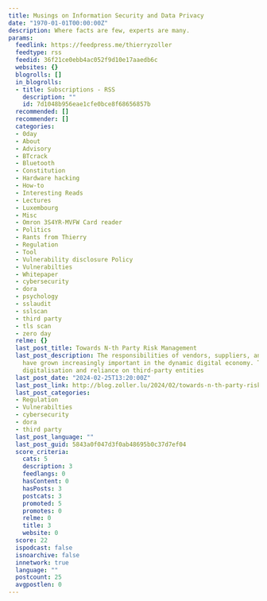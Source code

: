```yaml
---
title: Musings on Information Security and Data Privacy
date: "1970-01-01T00:00:00Z"
description: Where facts are few, experts are many.
params:
  feedlink: https://feedpress.me/thierryzoller
  feedtype: rss
  feedid: 36f21ce0ebb4ac052f9d10e17aaedb6c
  websites: {}
  blogrolls: []
  in_blogrolls:
  - title: Subscriptions - RSS
    description: ""
    id: 7d1048b956eae1cfe0bce8f68656857b
  recommended: []
  recommender: []
  categories:
  - 0day
  - About
  - Advisory
  - BTcrack
  - Bluetooth
  - Constitution
  - Hardware hacking
  - How-to
  - Interesting Reads
  - Lectures
  - Luxembourg
  - Misc
  - Omron 3S4YR-MVFW Card reader
  - Politics
  - Rants from Thierry
  - Regulation
  - Tool
  - Vulnerability disclosure Policy
  - Vulnerabilties
  - Whitepaper
  - cybersecurity
  - dora
  - psychology
  - sslaudit
  - sslscan
  - third party
  - tls scan
  - zero day
  relme: {}
  last_post_title: Towards N-th Party Risk Management
  last_post_description: The responsibilities of vendors, suppliers, and service providers
    have grown increasingly important in the dynamic digital economy. The growing
    digitalisation and reliance on third-party entities
  last_post_date: "2024-02-25T13:20:00Z"
  last_post_link: http://blog.zoller.lu/2024/02/towards-n-th-party-risk-management.html
  last_post_categories:
  - Regulation
  - Vulnerabilties
  - cybersecurity
  - dora
  - third party
  last_post_language: ""
  last_post_guid: 5843a0f047d3f0ab48695b0c37d7ef04
  score_criteria:
    cats: 5
    description: 3
    feedlangs: 0
    hasContent: 0
    hasPosts: 3
    postcats: 3
    promoted: 5
    promotes: 0
    relme: 0
    title: 3
    website: 0
  score: 22
  ispodcast: false
  isnoarchive: false
  innetwork: true
  language: ""
  postcount: 25
  avgpostlen: 0
---
```

